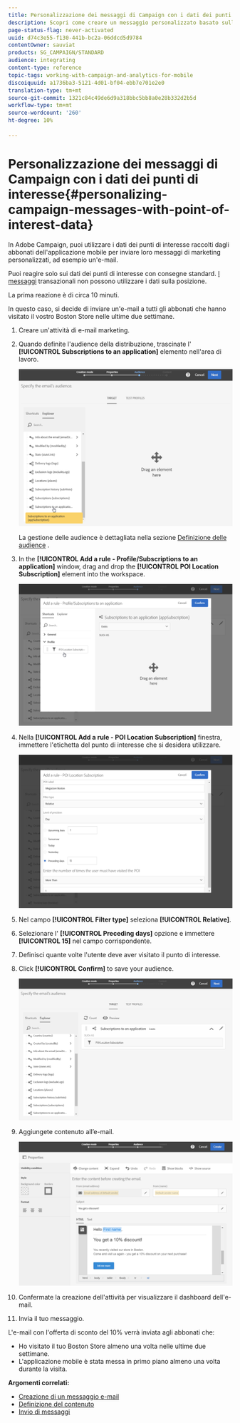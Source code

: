 ```yaml
---
title: Personalizzazione dei messaggi di Campaign con i dati dei punti di interesse
description: Scopri come creare un messaggio personalizzato basato sulla posizione degli abbonati con l'integrazione dei dati del punto di interesse.
page-status-flag: never-activated
uuid: d74c3e55-f130-441b-bc2a-06ddcd5d9784
contentOwner: sauviat
products: SG_CAMPAIGN/STANDARD
audience: integrating
content-type: reference
topic-tags: working-with-campaign-and-analytics-for-mobile
discoiquuid: a1736ba3-5121-4d01-bf04-ebb7e701e2e0
translation-type: tm+mt
source-git-commit: 1321c84c49de6d9a318bbc5bb8a0e28b332d2b5d
workflow-type: tm+mt
source-wordcount: '260'
ht-degree: 10%

---
```



# Personalizzazione dei messaggi di Campaign con i dati dei punti di interesse{#personalizing-campaign-messages-with-point-of-interest-data}

In  Adobe Campaign, puoi utilizzare i dati dei punti di interesse raccolti dagli abbonati dell&#39;applicazione mobile per inviare loro messaggi di marketing personalizzati, ad esempio un&#39;e-mail.

Puoi reagire solo sui dati dei punti di interesse con consegne standard. [I messaggi](../../channels/using/getting-started-with-transactional-msg.md) transazionali non possono utilizzare i dati sulla posizione.

La prima reazione è di circa 10 minuti.

In questo caso, si decide di inviare un&#39;e-mail a tutti gli abbonati che hanno visitato il vostro Boston Store nelle ultime due settimane.

1. Creare un&#39;attività di e-mail marketing.
1. Quando definite l&#39;audience della distribuzione, trascinate l&#39; **[!UICONTROL Subscriptions to an application]** elemento nell&#39;area di lavoro.

   ![](assets/poi_subscriptions_app.png)

   La gestione delle audience è dettagliata nella sezione [Definizione delle audience](../../audiences/using/creating-audiences.md) .

1. In the **[!UICONTROL Add a rule - Profile/Subscriptions to an application]** window, drag and drop the **[!UICONTROL POI Location Subscription]** element into the workspace.

   ![](assets/poi_add_rule_profile_subscription.png)

1. Nella **[!UICONTROL Add a rule - POI Location Subscription]** finestra, immettere l&#39;etichetta del punto di interesse che si desidera utilizzare.

   ![](assets/poi_location_subscription.png)

1. Nel campo **[!UICONTROL Filter type]** seleziona **[!UICONTROL Relative]**.
1. Selezionare l&#39; **[!UICONTROL Preceding days]** opzione e immettere **[!UICONTROL 15]** nel campo corrispondente.
1. Definisci quante volte l&#39;utente deve aver visitato il punto di interesse.
1. Click **[!UICONTROL Confirm]** to save your audience.

   ![](assets/poi_subscriptions_app_audience_defined.png)

1. Aggiungete contenuto all’e-mail.

   ![](assets/poi_email_content.png)

1. Confermate la creazione dell&#39;attività per visualizzare il dashboard dell&#39;e-mail.
1. Invia il tuo messaggio.

L&#39;e-mail con l&#39;offerta di sconto del 10% verrà inviata agli abbonati che:

* Ho visitato il tuo Boston Store almeno una volta nelle ultime due settimane.
* L&#39;applicazione mobile è stata messa in primo piano almeno una volta durante la visita.

**Argomenti correlati:**

* [Creazione di un messaggio e-mail](../../channels/using/creating-an-email.md)
* [Definizione del contenuto](../../designing/using/personalization.md#example-email-personalization)
* [Invio di messaggi](../../sending/using/confirming-the-send.md)

